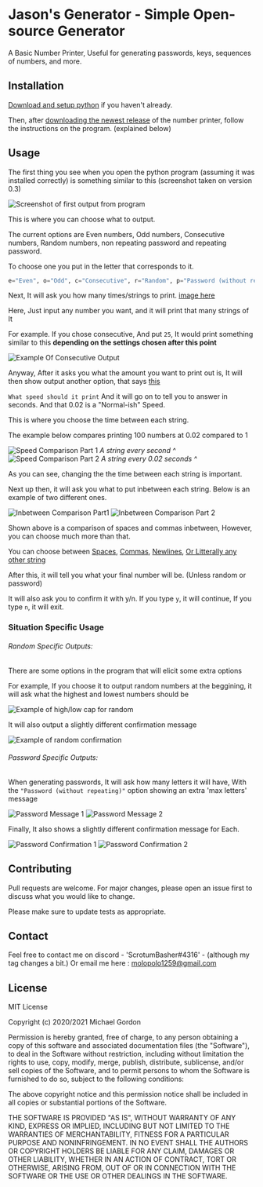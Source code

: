 # Jason's Generator - Simple Open-source Generator
A Basic Number Printer, Useful for generating passwords, keys, sequences of numbers, and more.

## Installation
[Download and setup python](https://www.python.org/downloads/) if you haven't already.

Then, after [downloading the newest release](https://github.com/JasonDerulo1259/NumberPrinter-RandEvenConsecOdd/releases) of the number printer, follow the instructions on the program. (explained below)

## Usage
The first thing you see when you open the python program (assuming it was installed correctly) is something similar to this
(screenshot taken on version 0.3)

![Screenshot of first output from program](https://i.imgur.com/B5FHjGi.png)

This is where you can choose what to output.

The current options are Even numbers, Odd numbers, Consecutive numbers, Random numbers, non repeating password and repeating password.

To choose one you put in the letter that corresponds to it.
```python
e="Even", o="Odd", c="Consecutive", r="Random", p="Password (without repeating)", pr="Password (with repeating)"
```
Next, It will ask you how many times/strings to print. [image here](https://i.imgur.com/rIYxWV5.png)

Here, Just input any number you want, and it will print that many strings of It

For example. If you chose consecutive, And put `25`, 
It would print something similar to this **depending on the settings chosen after this point**

![Example Of Consecutive Output](https://i.imgur.com/dlFIE0t.png)

Anyway, After it asks you what the amount you want to print out is, It will then show output another option, that says [this](https://i.imgur.com/nWjp7WY.png)

`What speed should it print`
And it will go on to tell you to answer in seconds. And that 0.02 is a "Normal-ish" Speed.

This is where you choose the time between each string. 

The example below compares printing 100 numbers at 0.02 compared to 1

![Speed Comparison Part 1](https://i.imgur.com/UJUzBYG.gif) *A string every second ^*
![Speed Comparison Part 2](https://i.imgur.com/DaWzblC.gif) *A string every 0.02 seconds ^*

As you can see, changing the the time between each string is important.

Next up then, it will ask you what to put inbetween each string. 
Below is an example of two different ones.

![Inbetween Comparison Part1](https://i.imgur.com/heykgJU.png) ![Inbetween Comparison Part 2](https://i.imgur.com/PQsATPn.png)

Shown above is a comparison of spaces and commas inbetween, However, you can choose much more than that.

You can choose between [Spaces](https://i.imgur.com/heykgJU.png), [Commas](https://i.imgur.com/PQsATPn.png), [Newlines](https://i.imgur.com/m5Ap9xN.png), [Or Litterally any other string](https://i.imgur.com/3ATHUY0.png)

After this, it will tell you what your final number will be. (Unless random or password)

It will also ask you to confirm it with y/n. If you type `y`, it will continue, If you type `n`, it will exit.

### Situation Specific Usage
###### Random Specific Outputs:

There are some options in the program that will elicit some extra options

For example, If you choose it to output random numbers at the beggining, it will ask what the highest and lowest numbers should be

![Example of high/low cap for random](https://i.imgur.com/0nKZkSG.png)

It will also output a slightly different confirmation message

![Example of random confirmation](https://i.imgur.com/Rzt26jh.png)

###### Password Specific Outputs:

When generating passwords, It will ask how many letters it will have, With the `"Password (without repeating)"` option showing an extra 'max letters' message

![Password Message 1](https://i.imgur.com/rSlhghb.png)
![Password Message 2](https://i.imgur.com/JitmXBs.png)

Finally, It also shows a slightly different confirmation message for Each.

![Password Confirmation 1](https://i.imgur.com/S2HBZw3.png)
![Password Confirmation 2](https://i.imgur.com/XCfEBll.png)

## Contributing
Pull requests are welcome. For major changes, please open an issue first to discuss what you would like to change.

Please make sure to update tests as appropriate.

## Contact

Feel free to contact me on discord - 'ScrotumBasher#4316' - (although my tag changes a bit.) Or email me here : molopolo1259@gmail.com

## License

MIT License

Copyright (c) 2020/2021 Michael Gordon

Permission is hereby granted, free of charge, to any person obtaining a copy
of this software and associated documentation files (the "Software"), to deal
in the Software without restriction, including without limitation the rights
to use, copy, modify, merge, publish, distribute, sublicense, and/or sell
copies of the Software, and to permit persons to whom the Software is
furnished to do so, subject to the following conditions:

The above copyright notice and this permission notice shall be included in all
copies or substantial portions of the Software.

THE SOFTWARE IS PROVIDED "AS IS", WITHOUT WARRANTY OF ANY KIND, EXPRESS OR
IMPLIED, INCLUDING BUT NOT LIMITED TO THE WARRANTIES OF MERCHANTABILITY,
FITNESS FOR A PARTICULAR PURPOSE AND NONINFRINGEMENT. IN NO EVENT SHALL THE
AUTHORS OR COPYRIGHT HOLDERS BE LIABLE FOR ANY CLAIM, DAMAGES OR OTHER
LIABILITY, WHETHER IN AN ACTION OF CONTRACT, TORT OR OTHERWISE, ARISING FROM,
OUT OF OR IN CONNECTION WITH THE SOFTWARE OR THE USE OR OTHER DEALINGS IN THE
SOFTWARE.
